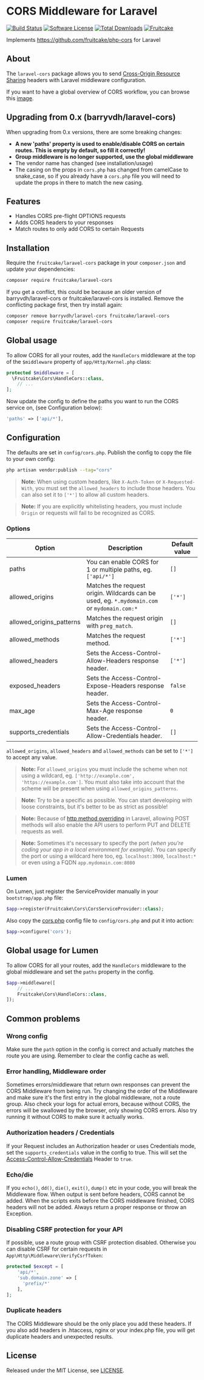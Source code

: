 # CORS Middleware for Laravel

[![Build Status][ico-actions]][link-actions]
[![Software License][ico-license]](LICENSE.md)
[![Total Downloads][ico-downloads]][link-downloads]
[![Fruitcake](https://img.shields.io/badge/Powered%20By-Fruitcake-b2bc35.svg)](https://fruitcake.nl/)

Implements https://github.com/fruitcake/php-cors for Laravel

## About

The `laravel-cors` package allows you to send [Cross-Origin Resource Sharing](http://enable-cors.org/)
headers with Laravel middleware configuration.

If you want to have a global overview of CORS workflow, you can  browse
this [image](http://www.html5rocks.com/static/images/cors_server_flowchart.png).

## Upgrading from 0.x (barryvdh/laravel-cors)
When upgrading from 0.x versions, there are some breaking changes:
 - **A new 'paths' property is used to enable/disable CORS on certain routes. This is empty by default, so fill it correctly!**
 - **Group middleware is no longer supported, use the global middleware**
 - The vendor name has changed (see installation/usage)
 - The casing on the props in `cors.php` has changed from camelCase to snake_case, so if you already have a `cors.php` file you will need to update the props in there to match the new casing.

## Features

* Handles CORS pre-flight OPTIONS requests
* Adds CORS headers to your responses
* Match routes to only add CORS to certain Requests

## Installation

Require the `fruitcake/laravel-cors` package in your `composer.json` and update your dependencies:
```sh
composer require fruitcake/laravel-cors
```

If you get a conflict, this could be because an older version of barryvdh/laravel-cors or fruitcake/laravel-cors is installed. Remove the conflicting package first, then try install again:

```sh
composer remove barryvdh/laravel-cors fruitcake/laravel-cors
composer require fruitcake/laravel-cors
```

## Global usage

To allow CORS for all your routes, add the `HandleCors` middleware at the top of the `$middleware` property of  `app/Http/Kernel.php` class:

```php
protected $middleware = [
  \Fruitcake\Cors\HandleCors::class,
    // ...
];
```

Now update the config to define the paths you want to run the CORS service on, (see Configuration below):

```php
'paths' => ['api/*'],
```

## Configuration

The defaults are set in `config/cors.php`. Publish the config to copy the file to your own config:
```sh
php artisan vendor:publish --tag="cors"
```
> **Note:** When using custom headers, like `X-Auth-Token` or `X-Requested-With`, you must set the `allowed_headers` to include those headers. You can also set it to `['*']` to allow all custom headers.

> **Note:** If you are explicitly whitelisting headers, you must include `Origin` or requests will fail to be recognized as CORS.


### Options

| Option                   | Description                                                              | Default value |
|--------------------------|--------------------------------------------------------------------------|---------------|
| paths                    | You can enable CORS for 1 or multiple paths, eg. `['api/*'] `            | `[]`          |
| allowed_origins          | Matches the request origin. Wildcards can be used, eg. `*.mydomain.com` or `mydomain.com:*`  | `['*']`       |
| allowed_origins_patterns | Matches the request origin with `preg_match`.                            | `[]`          |
| allowed_methods          | Matches the request method.                                              | `['*']`       |
| allowed_headers          | Sets the Access-Control-Allow-Headers response header.                   | `['*']`       |
| exposed_headers          | Sets the Access-Control-Expose-Headers response header.                  | `false`       |
| max_age                  | Sets the Access-Control-Max-Age response header.                         | `0`           |
| supports_credentials     | Sets the Access-Control-Allow-Credentials header.                        | `[]`       |


`allowed_origins`, `allowed_headers` and `allowed_methods` can be set to `['*']` to accept any value.

> **Note:** For `allowed_origins` you must include the scheme when not using a wildcard, eg. `['http://example.com', 'https://example.com']`. You must also take into account that the scheme will be present when using `allowed_origins_patterns`.

> **Note:** Try to be a specific as possible. You can start developing with loose constraints, but it's better to be as strict as possible!

> **Note:** Because of [http method overriding](http://symfony.com/doc/current/reference/configuration/framework.html#http-method-override) in Laravel, allowing POST methods will also enable the API users to perform PUT and DELETE requests as well.

> **Note:** Sometimes it's necessary to specify the port _(when you're coding your app in a local environment for example)_. You can specify the port or using a wildcard here too, eg. `localhost:3000`, `localhost:*` or even using a FQDN `app.mydomain.com:8080`

### Lumen

On Lumen, just register the ServiceProvider manually in your `bootstrap/app.php` file:

```php
$app->register(Fruitcake\Cors\CorsServiceProvider::class);
```

Also copy the [cors.php](https://github.com/fruitcake/laravel-cors/blob/master/config/cors.php) config file to `config/cors.php` and put it into action:

```php
$app->configure('cors');
```

## Global usage for Lumen

To allow CORS for all your routes, add the `HandleCors` middleware to the global middleware and set the `paths` property in the config.

```php
$app->middleware([
    // ...
    Fruitcake\Cors\HandleCors::class,
]);
```

## Common problems

### Wrong config

Make sure the `path` option in the config is correct and actually matches the route you are using. Remember to clear the config cache as well.

### Error handling, Middleware order

Sometimes errors/middleware that return own responses can prevent the CORS Middleware from being run. Try changing the order of the Middleware and make sure it's the first entry in the global middleware, not a route group. Also check your logs for actual errors, because without CORS, the errors will be swallowed by the browser, only showing CORS errors. Also try running it without CORS to make sure it actually works.

### Authorization headers / Credentials

If your Request includes an Authorization header or uses Credentials mode, set the `supports_credentials` value in the config to true. This will set the [Access-Control-Allow-Credentials](https://developer.mozilla.org/en-US/docs/Web/HTTP/Headers/Access-Control-Allow-Credentials) Header to `true`.

### Echo/die

If you `echo()`, `dd()`, `die()`, `exit()`, `dump()` etc in your code, you will break the Middleware flow. When output is sent before headers, CORS cannot be added. When the scripts exits before the CORS middleware finished, CORS headers will not be added. Always return a proper response or throw an Exception.

### Disabling CSRF protection for your API

If possible, use a route group with CSRF protection disabled.
Otherwise you can disable CSRF for certain requests in `App\Http\Middleware\VerifyCsrfToken`:

```php
protected $except = [
    'api/*',
    'sub.domain.zone' => [
      'prefix/*'
    ],
];
```

### Duplicate headers
The CORS Middleware should be the only place you add these headers. If you also add headers in .htaccess, nginx or your index.php file, you will get duplicate headers and unexpected results.

## License

Released under the MIT License, see [LICENSE](LICENSE).

[ico-version]: https://img.shields.io/packagist/v/fruitcake/laravel-cors.svg?style=flat-square
[ico-license]: https://img.shields.io/badge/license-MIT-brightgreen.svg?style=flat-square
[ico-actions]: https://github.com/fruitcake/laravel-cors/actions/workflows/run-tests.yml/badge.svg
[ico-scrutinizer]: https://img.shields.io/scrutinizer/coverage/g/fruitcake/laravel-cors.svg?style=flat-square
[ico-code-quality]: https://img.shields.io/scrutinizer/g/fruitcake/laravel-cors.svg?style=flat-square
[ico-downloads]: https://img.shields.io/packagist/dt/fruitcake/laravel-cors.svg?style=flat-square

[link-packagist]: https://packagist.org/packages/fruitcake/laravel-cors
[link-actions]: https://github.com/fruitcake/laravel-cors/actions
[link-scrutinizer]: https://scrutinizer-ci.com/g/fruitcake/laravel-cors/code-structure
[link-code-quality]: https://scrutinizer-ci.com/g/fruitcake/laravel-cors
[link-downloads]: https://packagist.org/packages/fruitcake/laravel-cors
[link-author]: https://github.com/fruitcake
[link-contributors]: ../../contributors
